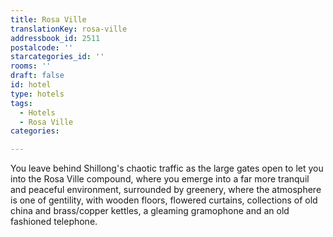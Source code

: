 ```yaml
---
title: Rosa Ville
translationKey: rosa-ville
addressbook_id: 2511
postalcode: ''
starcategories_id: ''
rooms: ''
draft: false
id: hotel
type: hotels
tags:
  - Hotels
  - Rosa Ville
categories:

---
```

You leave behind Shillong's chaotic traffic as the large gates open to let you into the Rosa Ville compound, where you emerge into a far more tranquil and peaceful environment, surrounded by greenery, where the atmosphere is one of gentility, with wooden floors, flowered curtains, collections of old china and brass/copper kettles, a gleaming gramophone and an old fashioned telephone. 